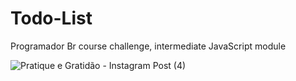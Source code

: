 # Todo-List
Programador Br course challenge, intermediate JavaScript module

![Pratique e Gratidão - Instagram Post (4)](https://user-images.githubusercontent.com/77081114/138371326-9d2a26ef-d7f7-498e-a987-8837b1b6cf12.png)


